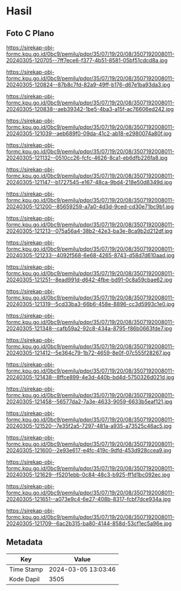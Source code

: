# Hasil

## Foto C Plano

https://sirekap-obj-formc.kpu.go.id/0bc9/pemilu/pdpr/35/07/19/20/08/3507192008011-20240305-120705--7ff7ece6-f377-4b51-8581-05bf51cdcd8a.jpg

https://sirekap-obj-formc.kpu.go.id/0bc9/pemilu/pdpr/35/07/19/20/08/3507192008011-20240305-120824--87b8c7fd-82a9-49ff-b176-d67e1ba93da3.jpg

https://sirekap-obj-formc.kpu.go.id/0bc9/pemilu/pdpr/35/07/19/20/08/3507192008011-20240305-120838--aeb39342-1be5-4ba3-a15f-ac76606ed242.jpg

https://sirekap-obj-formc.kpu.go.id/0bc9/pemilu/pdpr/35/07/19/20/08/3507192008011-20240305-121039--aeb689f0-09da-41c2-ab18-e2980074a80f.jpg

https://sirekap-obj-formc.kpu.go.id/0bc9/pemilu/pdpr/35/07/19/20/08/3507192008011-20240305-121132--0510cc26-fcfc-4626-8ca1-eb6dfb226fa8.jpg

https://sirekap-obj-formc.kpu.go.id/0bc9/pemilu/pdpr/35/07/19/20/08/3507192008011-20240305-121147--b1727545-e167-48ca-9bd4-218e50d8349d.jpg

https://sirekap-obj-formc.kpu.go.id/0bc9/pemilu/pdpr/35/07/19/20/08/3507192008011-20240305-121200--85659259-a7a0-4d3d-9ced-cd30e71bc9b1.jpg

https://sirekap-obj-formc.kpu.go.id/0bc9/pemilu/pdpr/35/07/19/20/08/3507192008011-20240305-121213--075a56a4-38b2-42e3-ba3e-8ca9b2d212df.jpg

https://sirekap-obj-formc.kpu.go.id/0bc9/pemilu/pdpr/35/07/19/20/08/3507192008011-20240305-121233--4092f568-6e68-4265-8743-d58d7d610aad.jpg

https://sirekap-obj-formc.kpu.go.id/0bc9/pemilu/pdpr/35/07/19/20/08/3507192008011-20240305-121251--8ead991d-d642-4fbe-bd91-0c8a59cbae62.jpg

https://sirekap-obj-formc.kpu.go.id/0bc9/pemilu/pdpr/35/07/19/20/08/3507192008011-20240305-121319--5cd33ba3-66b6-458e-8896-cc3d5993c1e0.jpg

https://sirekap-obj-formc.kpu.go.id/0bc9/pemilu/pdpr/35/07/19/20/08/3507192008011-20240305-121348--cafb59a2-92c8-434a-8795-f86b0663fde7.jpg

https://sirekap-obj-formc.kpu.go.id/0bc9/pemilu/pdpr/35/07/19/20/08/3507192008011-20240305-121412--5e364c79-1b72-4659-8e0f-07c555f28267.jpg

https://sirekap-obj-formc.kpu.go.id/0bc9/pemilu/pdpr/35/07/19/20/08/3507192008011-20240305-121438--8ffce899-4e3d-440b-bd4d-5750326d021d.jpg

https://sirekap-obj-formc.kpu.go.id/0bc9/pemilu/pdpr/35/07/19/20/08/3507192008011-20240305-121458--56577da2-7a3e-4633-9059-6633b5eaf121.jpg

https://sirekap-obj-formc.kpu.go.id/0bc9/pemilu/pdpr/35/07/19/20/08/3507192008011-20240305-121520--7e35f2a5-7297-481a-a935-a73525c46ac5.jpg

https://sirekap-obj-formc.kpu.go.id/0bc9/pemilu/pdpr/35/07/19/20/08/3507192008011-20240305-121600--2e93e617-e4fc-419c-9dfd-453d928ccea9.jpg

https://sirekap-obj-formc.kpu.go.id/0bc9/pemilu/pdpr/35/07/19/20/08/3507192008011-20240305-121629--f5201ebb-0c84-48c3-b925-ff1d1bc092ec.jpg

https://sirekap-obj-formc.kpu.go.id/0bc9/pemilu/pdpr/35/07/19/20/08/3507192008011-20240305-121651--a073e9c4-6e27-408b-8317-fcbf7dce934a.jpg

https://sirekap-obj-formc.kpu.go.id/0bc9/pemilu/pdpr/35/07/19/20/08/3507192008011-20240305-121709--6ac2b315-ba80-4144-858d-53cf1ec5a96e.jpg


## Metadata

| Key        | Value               |
| ---------- | ------------------- |
| Time Stamp | 2024-03-05 13:03:46 |
| Kode Dapil | 3505                |



